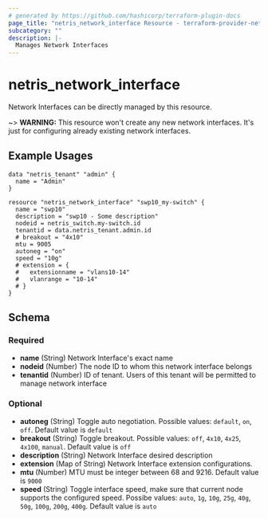 ```yaml
---
# generated by https://github.com/hashicorp/terraform-plugin-docs
page_title: "netris_network_interface Resource - terraform-provider-netris"
subcategory: ""
description: |-
  Manages Network Interfaces
---
```


# netris_network_interface

Network Interfaces can be directly managed by this resource.

~> **WARNING:** This resource won't create any new network interfaces. It's just for configuring already existing network interfaces.

## Example Usages

```hcl
data "netris_tenant" "admin" {
  name = "Admin"
}

resource "netris_network_interface" "swp10_my-switch" {
  name = "swp10"
  description = "swp10 - Some description"
  nodeid = netris_switch.my-switch.id
  tenantid = data.netris_tenant.admin.id
  # breakout = "4x10"
  mtu = 9005
  autoneg = "on"
  speed = "10g"
  # extension = {
  #   extensionname = "vlans10-14"
  #   vlanrange = "10-14"
  # }
}
```

<!-- schema generated by tfplugindocs -->
## Schema

### Required

- **name** (String) Network Interface's exact name
- **nodeid** (Number) The node ID to whom this network interface belongs
- **tenantid** (Number) ID of tenant. Users of this tenant will be permitted to manage network interface

### Optional

- **autoneg** (String) Toggle auto negotiation. Possible values: `default`, `on`, `off`. Default value is `default`
- **breakout** (String) Toggle breakout. Possible values: `off`, `4x10`, `4x25`, `4x100`, `manual`. Default value is `off`
- **description** (String) Network Interface desired description
- **extension** (Map of String) Network Interface extension configurations.
- **mtu** (Number) MTU must be integer between 68 and 9216. Default value is `9000`
- **speed** (String) Toggle interface speed, make sure that current node supports the configured speed. Possibe values: `auto`, `1g`, `10g`, `25g`, `40g`, `50g`, `100g`, `200g`, `400g`. Default value is `auto`
